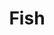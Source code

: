 ---
layout: artwork-detail
title: "Fish"
category: "Stone Sculptures"
category_url: "/stone/"
material: "Belgian blue stone"
year: "1999"
images:
  - file: "stone/fish/DSCN1503(1).jpg"
---
